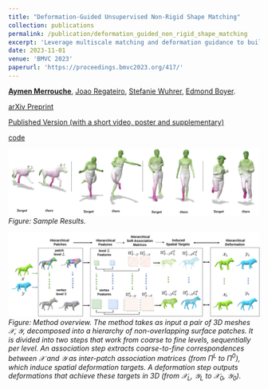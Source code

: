 ```yaml
---
title: "Deformation-Guided Unsupervised Non-Rigid Shape Matching"
collection: publications
permalink: /publication/deformation_guided_non_rigid_shape_matching
excerpt: 'Leverage multiscale matching and deformation guidance to build a data-driven and unsupervised method to solve for non rigid shape matching that genralises to raw 3D scans.'
date: 2023-11-01
venue: 'BMVC 2023'
paperurl: 'https://proceedings.bmvc2023.org/417/'
---
```


[**Aymen Merrouche**](https://aymenmer.github.io/), [Joao Regateiro](https://joaoregateiro.github.io/), [Stefanie Wuhrer](https://swuhrer.gitlabpages.inria.fr/website/), [Edmond Boyer](https://morpheo.inrialpes.fr/people/Boyer/).

[arXiv Preprint](https://arxiv.org/abs/2311.15668)  

[Published Version (with a short video, poster and supplementary)](https://proceedings.bmvc2023.org/417/)

[code](https://gitlab.inria.fr/amerrouc/deformation-guided-unsupervised-non-rigid-shape-matching/-/tree/main?ref_type=heads)

![Sample Results](../images/dgusm_sample_results.png) 
*Figure: Sample Results.*

![Method Diagram](../images/dgusm_method_overview.png)  
*Figure: Method overview. The method takes as input a pair of 3D meshes $\mathcal{X}, \mathcal{Y}$, decomposed into a hierarchy of non-overlapping surface patches. It is divided into two steps that work from coarse to fine levels, sequentially per level. An association step extracts coarse-to-fine correspondences between $\mathcal{X}$ and $\mathcal{Y}$ as inter-patch association matrices (from $\Pi^L$ to $\Pi^0$), which induce spatial deformation targets. A deformation step outputs deformations that achieve these targets in 3D (from $\mathcal{X}_L$, $\mathcal{Y}_L$ to $\mathcal{X}_0$, $\mathcal{Y}_0$).*
